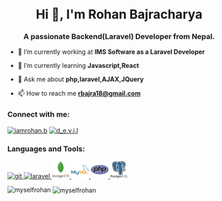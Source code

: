 <h1 align="center">Hi 👋, I'm Rohan Bajracharya</h1>
<h3 align="center">A passionate Backend(Laravel) Developer from Nepal.</h3>

- 🔭 I’m currently working at **IMS Software as a Laravel Developer**

- 🌱 I’m currently learning **Javascript,React**

- 💬 Ask me about **php,laravel,AJAX,JQuery**

- 📫 How to reach me **rbajra18@gmail.com**

<h3 align="left">Connect with me:</h3>
<p align="left">
<a href="https://fb.com/iamrohan.b" target="blank"><img align="center" src="https://raw.githubusercontent.com/rahuldkjain/github-profile-readme-generator/master/src/images/icons/Social/facebook.svg" alt="iamrohan.b" height="30" width="40" /></a>
<a href="https://instagram.com/bajra.rohan" target="blank"><img align="center" src="https://raw.githubusercontent.com/rahuldkjain/github-profile-readme-generator/master/src/images/icons/Social/instagram.svg" alt="d_e.v.i.l" height="30" width="40" /></a>
</p>

<h3 align="left">Languages and Tools:</h3>
<p align="left"> <a href="https://git-scm.com/" target="_blank" rel="noreferrer"> <img src="https://www.vectorlogo.zone/logos/git-scm/git-scm-icon.svg" alt="git" width="40" height="40"/> </a> <a href="https://laravel.com/" target="_blank" rel="noreferrer"> <img src="https://www.logo.wine/a/logo/Laravel/Laravel-Logo.wine.svg" alt="laravel" width="40" height="40"/> </a> <a href="https://www.mongodb.com/" target="_blank" rel="noreferrer"> <img src="https://raw.githubusercontent.com/devicons/devicon/master/icons/mongodb/mongodb-original-wordmark.svg" alt="mongodb" width="40" height="40"/> </a> <a href="https://www.mysql.com/" target="_blank" rel="noreferrer"> <img src="https://raw.githubusercontent.com/devicons/devicon/master/icons/mysql/mysql-original-wordmark.svg" alt="mysql" width="40" height="40"/> </a> <a href="https://www.php.net" target="_blank" rel="noreferrer"> <img src="https://raw.githubusercontent.com/devicons/devicon/master/icons/php/php-original.svg" alt="php" width="40" height="40"/> </a> <a href="https://www.postgresql.org" target="_blank" rel="noreferrer"> <img src="https://raw.githubusercontent.com/devicons/devicon/master/icons/postgresql/postgresql-original-wordmark.svg" alt="postgresql" width="40" height="40"/> </a> </p>

<p><img align="left" src="https://github-readme-stats.vercel.app/api/top-langs?username=myselfrohan&show_icons=true&locale=en&layout=compact" alt="myselfrohan" /></p>

<p>&nbsp;<img align="center" src="https://github-readme-stats.vercel.app/api?username=myselfrohan&show_icons=true&locale=en" alt="myselfrohan" /></p>
